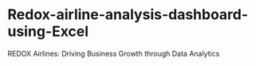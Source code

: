 # Redox-airline-analysis-dashboard-using-Excel
REDOX Airlines: Driving Business Growth through Data Analytics
